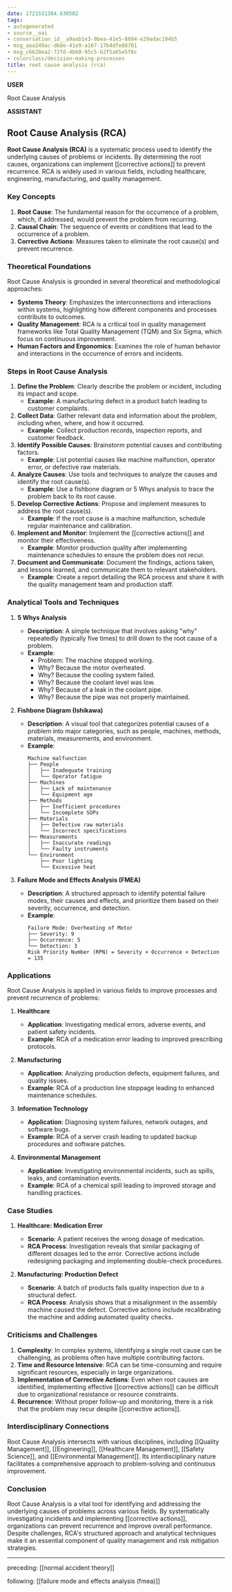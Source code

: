 ```yaml
---
date: 1721531384.630502
tags:
- autogenerated
- source__oai
- conversation_id__a9aab1e3-9bea-41e5-8694-e29adac194b5
- msg_aaa249ac-d68e-41e9-a167-17b4dfe68701
- msg_c6620ea2-72fd-4b60-95c5-b2f5a65e5f8c
- colorclass/decision-making-processes
title: root cause analysis (rca)
---
```


**USER**

Root Cause Analysis


**ASSISTANT**

## Root Cause Analysis (RCA)

**Root Cause Analysis (RCA)** is a systematic process used to identify the underlying causes of problems or incidents. By determining the root causes, organizations can implement [[corrective actions]] to prevent recurrence. RCA is widely used in various fields, including healthcare, engineering, manufacturing, and quality management.

### Key Concepts

1. **Root Cause**: The fundamental reason for the occurrence of a problem, which, if addressed, would prevent the problem from recurring.
2. **Causal Chain**: The sequence of events or conditions that lead to the occurrence of a problem.
3. **Corrective Actions**: Measures taken to eliminate the root cause(s) and prevent recurrence.

### Theoretical Foundations

Root Cause Analysis is grounded in several theoretical and methodological approaches:

- **Systems Theory**: Emphasizes the interconnections and interactions within systems, highlighting how different components and processes contribute to outcomes.
- **Quality Management**: RCA is a critical tool in quality management frameworks like Total Quality Management (TQM) and Six Sigma, which focus on continuous improvement.
- **Human Factors and Ergonomics**: Examines the role of human behavior and interactions in the occurrence of errors and incidents.

### Steps in Root Cause Analysis

1. **Define the Problem**: Clearly describe the problem or incident, including its impact and scope.
   - **Example**: A manufacturing defect in a product batch leading to customer complaints.
2. **Collect Data**: Gather relevant data and information about the problem, including when, where, and how it occurred.
   - **Example**: Collect production records, inspection reports, and customer feedback.
3. **Identify Possible Causes**: Brainstorm potential causes and contributing factors.
   - **Example**: List potential causes like machine malfunction, operator error, or defective raw materials.
4. **Analyze Causes**: Use tools and techniques to analyze the causes and identify the root cause(s).
   - **Example**: Use a fishbone diagram or 5 Whys analysis to trace the problem back to its root cause.
5. **Develop Corrective Actions**: Propose and implement measures to address the root cause(s).
   - **Example**: If the root cause is a machine malfunction, schedule regular maintenance and calibration.
6. **Implement and Monitor**: Implement the [[corrective actions]] and monitor their effectiveness.
   - **Example**: Monitor production quality after implementing maintenance schedules to ensure the problem does not recur.
7. **Document and Communicate**: Document the findings, actions taken, and lessons learned, and communicate them to relevant stakeholders.
   - **Example**: Create a report detailing the RCA process and share it with the quality management team and production staff.

### Analytical Tools and Techniques

1. **5 Whys Analysis**
   - **Description**: A simple technique that involves asking "why" repeatedly (typically five times) to drill down to the root cause of a problem.
   - **Example**:
     - Problem: The machine stopped working.
     - Why? Because the motor overheated.
     - Why? Because the cooling system failed.
     - Why? Because the coolant level was low.
     - Why? Because of a leak in the coolant pipe.
     - Why? Because the pipe was not properly maintained.

2. **Fishbone Diagram (Ishikawa)**
   - **Description**: A visual tool that categorizes potential causes of a problem into major categories, such as people, machines, methods, materials, measurements, and environment.
   - **Example**:
     ```
     Machine malfunction
     ├── People
     │   ├── Inadequate training
     │   └── Operator fatigue
     ├── Machines
     │   ├── Lack of maintenance
     │   └── Equipment age
     ├── Methods
     │   ├── Inefficient procedures
     │   └── Incomplete SOPs
     ├── Materials
     │   ├── Defective raw materials
     │   └── Incorrect specifications
     ├── Measurements
     │   ├── Inaccurate readings
     │   └── Faulty instruments
     └── Environment
         ├── Poor lighting
         └── Excessive heat
     ```

3. **Failure Mode and Effects Analysis (FMEA)**
   - **Description**: A structured approach to identify potential failure modes, their causes and effects, and prioritize them based on their severity, occurrence, and detection.
   - **Example**:
     ```
     Failure Mode: Overheating of Motor
     ├── Severity: 9
     ├── Occurrence: 5
     └── Detection: 3
     Risk Priority Number (RPN) = Severity × Occurrence × Detection = 135
     ```

### Applications

Root Cause Analysis is applied in various fields to improve processes and prevent recurrence of problems:

1. **Healthcare**
   - **Application**: Investigating medical errors, adverse events, and patient safety incidents.
   - **Example**: RCA of a medication error leading to improved prescribing protocols.

2. **Manufacturing**
   - **Application**: Analyzing production defects, equipment failures, and quality issues.
   - **Example**: RCA of a production line stoppage leading to enhanced maintenance schedules.

3. **Information Technology**
   - **Application**: Diagnosing system failures, network outages, and software bugs.
   - **Example**: RCA of a server crash leading to updated backup procedures and software patches.

4. **Environmental Management**
   - **Application**: Investigating environmental incidents, such as spills, leaks, and contamination events.
   - **Example**: RCA of a chemical spill leading to improved storage and handling practices.

### Case Studies

1. **Healthcare: Medication Error**
   - **Scenario**: A patient receives the wrong dosage of medication.
   - **RCA Process**: Investigation reveals that similar packaging of different dosages led to the error. Corrective actions include redesigning packaging and implementing double-check procedures.

2. **Manufacturing: Production Defect**
   - **Scenario**: A batch of products fails quality inspection due to a structural defect.
   - **RCA Process**: Analysis shows that a misalignment in the assembly machine caused the defect. Corrective actions include recalibrating the machine and adding automated quality checks.

### Criticisms and Challenges

1. **Complexity**: In complex systems, identifying a single root cause can be challenging, as problems often have multiple contributing factors.
2. **Time and Resource Intensive**: RCA can be time-consuming and require significant resources, especially in large organizations.
3. **Implementation of Corrective Actions**: Even when root causes are identified, implementing effective [[corrective actions]] can be difficult due to organizational resistance or resource constraints.
4. **Recurrence**: Without proper follow-up and monitoring, there is a risk that the problem may recur despite [[corrective actions]].

### Interdisciplinary Connections

Root Cause Analysis intersects with various disciplines, including [[Quality Management]], [[Engineering]], [[Healthcare Management]], [[Safety Science]], and [[Environmental Management]]. Its interdisciplinary nature facilitates a comprehensive approach to problem-solving and continuous improvement.

### Conclusion

Root Cause Analysis is a vital tool for identifying and addressing the underlying causes of problems across various fields. By systematically investigating incidents and implementing [[corrective actions]], organizations can prevent recurrence and improve overall performance. Despite challenges, RCA's structured approach and analytical techniques make it an essential component of quality management and risk mitigation strategies.


---

preceding: [[normal accident theory]]  


following: [[failure mode and effects analysis (fmea)]]
